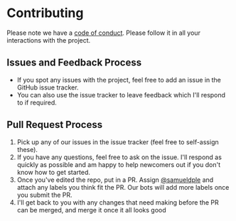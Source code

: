 # Contributing

Please note we have a [code of conduct](https://github.com/samueldple/date_time/blob/master/CODE_OF_CONDUCT.md). Please follow it in all your interactions with the project.

## Issues and Feedback Process

-   If you spot any issues with the project, feel free to add an issue in the GitHub issue tracker.
-   You can also use the issue tracker to leave feedback which I'll respond to if required.

## Pull Request Process

1.  Pick up any of our issues in the issue tracker (feel free to self-assign these).
2.  If you have any questions, feel free to ask on the issue. I'll respond as quickly as possible and am happy to help newcomers out if you don't know how to get started.
3.  Once you've edited the repo, put in a PR. Assign [@samueldple](https://github.com/samueldple/) and attach any labels you think fit the PR. Our bots will add more labels once you submit the PR.
4.  I'll get back to you with any changes that need making before the PR can be merged, and merge it once it all looks good
